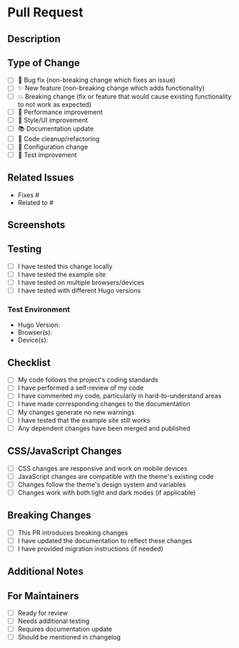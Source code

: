 # Pull Request

## Description
<!-- Provide a brief summary of the changes in this PR -->

## Type of Change
<!-- Mark the relevant option with an "x" -->
- [ ] 🐛 Bug fix (non-breaking change which fixes an issue)
- [ ] ✨ New feature (non-breaking change which adds functionality)
- [ ] 💥 Breaking change (fix or feature that would cause existing functionality to not work as expected)
- [ ] 🚀 Performance improvement
- [ ] 🎨 Style/UI improvement
- [ ] 📚 Documentation update
- [ ] 🧹 Code cleanup/refactoring
- [ ] 🔧 Configuration change
- [ ] 🧪 Test improvement

## Related Issues
<!-- Link to any related issues. Use "Fixes #issue_number" to automatically close issues -->
- Fixes #
- Related to #

## Screenshots
<!-- If applicable, add screenshots to help explain your changes -->

## Testing
<!-- Describe how you tested your changes -->
- [ ] I have tested this change locally
- [ ] I have tested the example site
- [ ] I have tested on multiple browsers/devices
- [ ] I have tested with different Hugo versions

### Test Environment
- Hugo Version: <!-- e.g., v0.120.4 -->
- Browser(s): <!-- e.g., Chrome 120, Firefox 121 -->
- Device(s): <!-- e.g., Desktop, Mobile -->

## Checklist
<!-- Mark completed items with an "x" -->
- [ ] My code follows the project's coding standards
- [ ] I have performed a self-review of my code
- [ ] I have commented my code, particularly in hard-to-understand areas
- [ ] I have made corresponding changes to the documentation
- [ ] My changes generate no new warnings
- [ ] I have tested that the example site still works
- [ ] Any dependent changes have been merged and published

## CSS/JavaScript Changes
<!-- If you made CSS or JavaScript changes, please describe them -->
- [ ] CSS changes are responsive and work on mobile devices
- [ ] JavaScript changes are compatible with the theme's existing code
- [ ] Changes follow the theme's design system and variables
- [ ] Changes work with both light and dark modes (if applicable)

## Breaking Changes
<!-- If this PR introduces breaking changes, describe them here -->
- [ ] This PR introduces breaking changes
- [ ] I have updated the documentation to reflect these changes
- [ ] I have provided migration instructions (if needed)

## Additional Notes
<!-- Any additional information, context, or notes for reviewers -->

## For Maintainers
<!-- This section is for maintainers - contributors can ignore -->
- [ ] Ready for review
- [ ] Needs additional testing
- [ ] Requires documentation update
- [ ] Should be mentioned in changelog